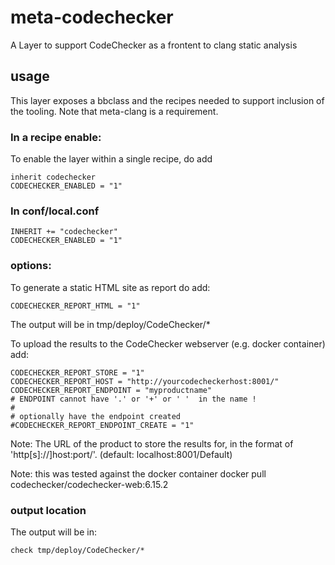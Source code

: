 
# meta-codechecker

A Layer to support CodeChecker as a frontent to clang static analysis


## usage

This layer exposes a bbclass and the recipes needed to support inclusion of the tooling.
Note that meta-clang is a requirement.

### In a recipe enable:

To enable the layer within a single recipe, do add

    inherit codechecker
    CODECHECKER_ENABLED = "1"
 
 ### In conf/local.conf
    INHERIT += "codechecker"
    CODECHECKER_ENABLED = "1"

### options:

To generate a static HTML site as report do add:

    CODECHECKER_REPORT_HTML = "1"

The output will be in tmp/deploy/CodeChecker/*

To upload the results to the CodeChecker webserver (e.g. docker container) add:

    CODECHECKER_REPORT_STORE = "1"
    CODECHECKER_REPORT_HOST = "http://yourcodecheckerhost:8001/"
    CODECHECKER_REPORT_ENDPOINT = "myproductname"
    # ENDPOINT cannot have '.' or '+' or ' '  in the name !
    #
    # optionally have the endpoint created
    #CODECHECKER_REPORT_ENDPOINT_CREATE = "1"

Note:  The URL of the product to store the results for, in the format of
'http[s]://]host:port/'. (default: localhost:8001/Default)

Note: this was tested against the docker container
  docker pull codechecker/codechecker-web:6.15.2

### output location

The output will be in:

    check tmp/deploy/CodeChecker/*

